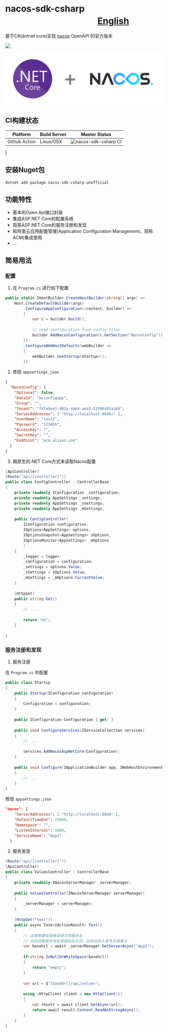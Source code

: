 # nacos-sdk-csharp 　　　　   　　　　   　　[English](./README.md)

基于C#(dotnet core)实现 [nacos](https://nacos.io/) OpenAPI 的官方版本

![](https://img.shields.io/nuget/v/nacos-sdk-csharp-unofficial.svg)

![](./media/prj.png)

## CI构建状态

| Platform | Build Server | Master Status  |
|--------- |------------- |---------|
| Github Action   | Linux/OSX |![nacos-sdk-csharp CI](https://github.com/catcherwong/nacos-sdk-csharp/workflows/nacos-sdk-csharp%20CI/badge.svg)
 |

## 安装Nuget包

```bash
dotnet add package nacos-sdk-csharp-unofficial
```

## 功能特性

- 基本的Open Api接口封装
- 集成ASP.NET Core的配置系统
- 简易ASP.NET Core的服务注册和发现
- 和阿里云应用配置管理(Application Configuration Management，简称 ACM)集成使用
- ...

## 简易用法

### 配置

1. 在 `Program.cs` 进行如下配置

```cs
public static IHostBuilder CreateHostBuilder(string[] args) =>
    Host.CreateDefaultBuilder(args)
        .ConfigureAppConfiguration((context, builder) =>
        {
            var c = builder.Build();

            // read configuration from config files
            builder.AddNacosConfiguration(c.GetSection("NacosConfig"));
        })
        .ConfigureWebHostDefaults(webBuilder =>
        {
            webBuilder.UseStartup<Startup>();
        })
```

2. 修改 `appsettings.json`

```JSON
{
  "NacosConfig": {
    "Optional": false,
    "DataId": "msconfigapp",
    "Group": "",
    "Tenant": "f47e0ae1-982a-4a64-aea3-52506492a3d4",
    "ServerAddresses": [ "http://localhost:8848/" ],
    "UserName": "test2",
    "Password": "123456",
    "AccessKey": "",
    "SecretKey": "",
    "EndPoint": "acm.aliyun.com"
  }
}
```

3. 用原生的.NET Core方式来读取Nacos配置

```cs
[ApiController]
[Route("api/[controller]")]
public class ConfigController : ControllerBase
{
    private readonly IConfiguration _configuration;
    private readonly AppSettings _settings;
    private readonly AppSettings _sSettings;
    private readonly AppSettings _mSettings;
    
    public ConfigController(
        IConfiguration configuration,
        IOptions<AppSettings> options,
        IOptionsSnapshot<AppSettings> sOptions,
        IOptionsMonitor<AppSettings> _mOptions
        )
    {
        _logger = logger;
        _configuration = configuration;
        _settings = options.Value;
        _sSettings = sOptions.Value;
        _mSettings = _mOptions.CurrentValue;
    }

    [HttpGet]
    public string Get()
    {
        // ....
       
        return "ok";
    }

}
```

### 服务注册和发现

1. 服务注册

在 `Program.cs` 中配置

```cs
public class Startup
{
    public Startup(IConfiguration configuration)
    {
        Configuration = configuration;
    }

    public IConfiguration Configuration { get; }

    public void ConfigureServices(IServiceCollection services)
    {
        // ...

        services.AddNacosAspNetCore(Configuration);
    }

    public void Configure(IApplicationBuilder app, IWebHostEnvironment env)
    {
        // ...
    }
}
```

修改 `appsettings.json`

```JSON
"nacos": {
    "ServerAddresses": [ "http://localhost:8848" ],
    "DefaultTimeOut": 15000,
    "Namespace": "",
    "ListenInterval": 1000,
    "ServiceName": "App1"
  }
```

2. 服务发现

```cs
[Route("api/[controller]")]
[ApiController]
public class ValuesController : ControllerBase
{
    private readonly INacosServerManager _serverManager;

    public ValuesController(INacosServerManager serverManager)
    {
        _serverManager = serverManager;
    }

    [HttpGet("test")]
    public async Task<IActionResult> Test()
    {        
        // 这里需要知道被调用方的服务名
        // 目前获取服务地址是随机的方式，后续会加入更多负载算法.
        var baseUrl = await _serverManager.GetServerAsync("App2");
                    
        if(string.IsNullOrWhiteSpace(baseUrl))
        {
            return "empty";
        }

        var url = $"{baseUrl}/api/values";

        using (HttpClient client = new HttpClient())
        {
            var result = await client.GetAsync(url);
            return await result.Content.ReadAsStringAsync();
        }
    }
}
```
